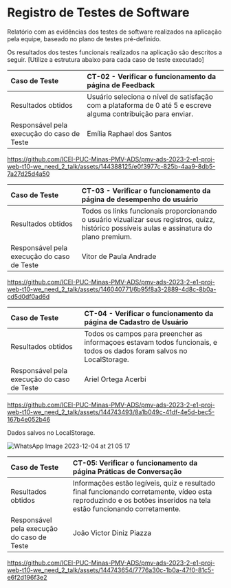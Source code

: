 # Registro de Testes de Software

Relatório com as evidências dos testes de software realizados na aplicação pela equipe, baseado no plano de testes pré-definido.

Os resultados dos testes funcionais realizados na aplicação são descritos a seguir. [Utilize a estrutura abaixo para cada caso de teste executado]

|Caso de Teste    | CT-02 - Verificar o funcionamento da página de Feedback |
|:---|:---|
| Resultados obtidos | Usuário seleciona o nível de satisfação com a plataforma de 0 até 5 e escreve alguma contribuição para enviar.  |
| Responsável pela execução do caso de Teste | Emília Raphael dos Santos |


https://github.com/ICEI-PUC-Minas-PMV-ADS/pmv-ads-2023-2-e1-proj-web-t10-we_need_2_talk/assets/144388125/e0f3977c-825b-4aa9-8db5-7a27d25d4a50


|Caso de Teste    | CT-03 - Verificar o funcionamento da página de desempenho do usuário |
|:---|:---|
| Resultados obtidos | Todos os links funcionais proporcionando o usuário vizualizar seus registros, quizz, histórico possíveis aulas e assinatura do plano premium.   |
| Responsável pela execução do caso de Teste | Vitor de Paula Andrade |



https://github.com/ICEI-PUC-Minas-PMV-ADS/pmv-ads-2023-2-e1-proj-web-t10-we_need_2_talk/assets/146040771/6b95f8a3-2889-4d8c-8b0a-cd5d0df0ad6d

|Caso de Teste    | CT-04 - Verificar o funcionamento da página de Cadastro de Usuário |
|:---|:---|
| Resultados obtidos | Todos os campos para preencher as informaçoes estavam todos funcionais, e todos os dados foram salvos no LocalStorage.   |
| Responsável pela execução do caso de Teste | Ariel Ortega Acerbi |


https://github.com/ICEI-PUC-Minas-PMV-ADS/pmv-ads-2023-2-e1-proj-web-t10-we_need_2_talk/assets/144743493/8a1b049c-41df-4e5d-bec5-167b4e052b46


Dados salvos no LocalStorage.


![WhatsApp Image 2023-12-04 at 21 05 17](https://github.com/ICEI-PUC-Minas-PMV-ADS/pmv-ads-2023-2-e1-proj-web-t10-we_need_2_talk/assets/144743493/fda2646a-8f43-4588-8198-ae65c05db98b)


|Caso de Teste    | CT-05: Verificar o funcionamento da página Práticas de Conversação |
|:---|:---|
| Resultados obtidos |  Informações estão legíveis, quiz e resultado final funcionando corretamente, vídeo esta reproduzindo e os botões inseridos na tela estão funcionando corretamente.  |
| Responsável pela execução do caso de Teste | João Victor Diniz Piazza |

https://github.com/ICEI-PUC-Minas-PMV-ADS/pmv-ads-2023-2-e1-proj-web-t10-we_need_2_talk/assets/144743654/7776a30c-1b0a-47f0-81c5-e6f2d196f3e2








